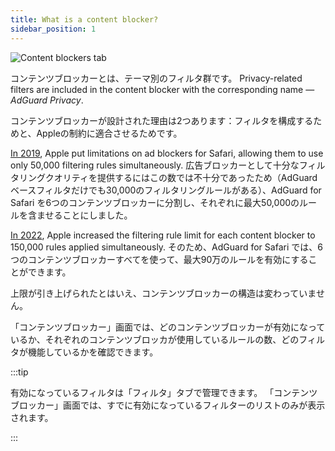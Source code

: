 ```yaml
---
title: What is a content blocker?
sidebar_position: 1
---
```


![Content blockers tab](https://cdn.adtidy.org/public/Adguard/Blog/AG_for_Safari_in-depth_review/Contentblockers.png)

コンテンツブロッカーとは、テーマ別のフィルタ群です。 Privacy-related filters are included in the content blocker with the corresponding name — _AdGuard Privacy_.

コンテンツブロッカーが設計された理由は2つあります：フィルタを構成するためと、Appleの制約に適合させるためです。

[In 2019](https://adguard.com/en/blog/adguard-safari-1-5.html), Apple put limitations on ad blockers for Safari, allowing them to use only 50,000 filtering rules simultaneously. 広告ブロッカーとして十分なフィルタリングクオリティを提供するにはこの数では不十分であったため（AdGuard ベースフィルタだけでも30,000のフィルタリングルールがある）、AdGuard for Safari を6つのコンテンツブロッカーに分割し、それぞれに最大50,000のルールを含ませることにしました。

[In 2022](https://adguard.com/en/blog/adguard-for-safari-1-11.html), Apple increased the filtering rule limit for each content blocker to 150,000 rules applied simultaneously. そのため、AdGuard for Safari では、6つのコンテンツブロッカーすべてを使って、最大90万のルールを有効にすることができます。

上限が引き上げられたとはいえ、コンテンツブロッカーの構造は変わっていません。

「コンテンツブロッカー」画面では、どのコンテンツブロッカーが有効になっているか、それぞれのコンテンツブロッカが使用しているルールの数、どのフィルタが機能しているかを確認できます。

:::tip

有効になっているフィルタは「フィルタ」タブで管理できます。 「コンテンツブロッカー」画面では、すでに有効になっているフィルターのリストのみが表示されます。

:::
